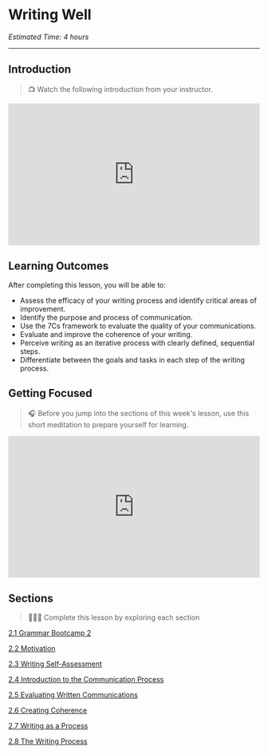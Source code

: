 # Writing Well
*Estimated Time: 4 hours*

---
## Introduction

> 📺 Watch the following introduction from your instructor.
<div style="position: relative; padding-bottom: 56.25%; height: 0;"><iframe src="https://www.youtube.com/embed/Dq_eCYZmetM" title="YouTube video player" frameborder="0" allow="accelerometer; autoplay; clipboard-write; encrypted-media; gyroscope; picture-in-picture" allowfullscreen style="position: absolute; top: 0; left: 0; width: 100%; height: 100%;"></iframe></div> 


## Learning Outcomes

After completing this lesson, you will be able to:
- Assess the efficacy of your writing process and identify critical areas of improvement.
- Identify the purpose and process of communication.
- Use the 7Cs framework to evaluate the quality of your communications. 
- Evaluate and improve the coherence of your writing.
- Perceive writing as an iterative process with clearly defined, sequential steps.
- Differentiate between the goals and tasks in each step of the writing process.

## Getting Focused

>🎧 Before you jump into the sections of this week's lesson, use this short meditation to prepare yourself for learning. 

<div style="position: relative; padding-bottom: 56.25%; height: 0;"><iframe src="https://www.youtube.com/embed/cEqZthCaMpo" title="YouTube video player" frameborder="0" allow="accelerometer; autoplay; clipboard-write; encrypted-media; gyroscope; picture-in-picture" allowfullscreen style="position: absolute; top: 0; left: 0; width: 100%; height: 100%;"></iframe></div>


## Sections

> 👩🏿‍🏫 Complete this lesson by exploring each section

[2.1 Grammar Bootcamp 2](/communicating-for-success/writing-well/grammar-bootcamp-2.md)

[2.2 Motivation](/communicating-for-success/writing-well/motivation.md)

[2.3 Writing Self-Assessment](/communicating-for-success/writing-well/writing-self-assessment.md)

[2.4 Introduction to the Communication Process](/communicating-for-success/introduction-to-the-communication-process.md)

[2.5 Evaluating Written Communications](/communicating-for-success/writing-well/evaluating-written-communications.md)

[2.6 Creating Coherence](/communicating-for-success/writing-well/creating-cohesion.md)

[2.7 Writing as a Process](/communicating-for-success/writing-well/writing-as-a-process.md)

[2.8 The Writing Process](/communicating-for-success/writing-well/the-writing-process.md)
